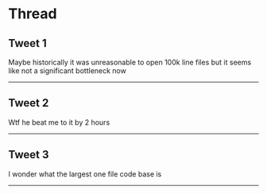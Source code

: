 # Thread

## Tweet 1

Maybe historically it was unreasonable to open 100k line files but it seems like not a significant bottleneck now

---

## Tweet 2

Wtf he beat me to it by 2 hours

---

## Tweet 3

I wonder what the largest one file code base is

---

